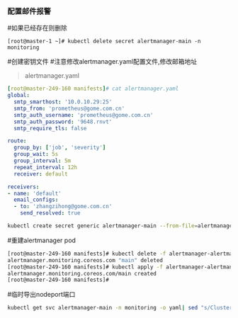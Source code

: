 ### 配置邮件报警

#如果已经存在则删除

```
[root@master-1 ~]# kubectl delete secret alertmanager-main -n monitoring
```

#创建密钥文件
#注意修改alertmanager.yaml配置文件,修改邮箱地址

> alertmanager.yaml

```yaml
[root@master-249-160 manifests]# cat alertmanager.yaml 
global:
  smtp_smarthost: '10.0.10.29:25'
  smtp_from: 'prometheus@gome.com.cn'
  smtp_auth_username: 'prometheus@gome.com.cn'
  smtp_auth_password: '9648.rnvt'
  smtp_require_tls: false

route:
  group_by: ['job', 'severity']
  group_wait: 5s
  group_interval: 5m
  repeat_interval: 12h
  receiver: default

receivers:
- name: 'default'
  email_configs:
  - to: 'zhangzihong@gome.com.cn'
    send_resolved: true
```

```sh
kubectl create secret generic alertmanager-main --from-file=alertmanager.yaml -n monitoring
```

#重建alertmanager pod

```sh
[root@master-249-160 manifests]# kubectl delete -f alertmanager-alertmanager.yaml
alertmanager.monitoring.coreos.com "main" deleted
[root@master-249-160 manifests]# kubectl apply -f alertmanager-alertmanager.yaml
alertmanager.monitoring.coreos.com/main created
[root@master-249-160 manifests]# 
```

#临时导出nodeport端口

```sh
kubectl get svc alertmanager-main -n monitoring -o yaml| sed "s/ClusterIP/NodePort/g"|kubectl apply -f - 
```



